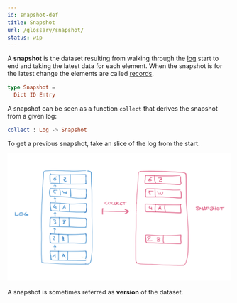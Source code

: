 ```yaml
---
id: snapshot-def
title: Snapshot
url: /glossary/snapshot/
status: wip
---
```


A **snapshot** is the dataset resulting from walking through the
[log](/glossary/log/) start to end and taking the latest data for each
element. When the snapshot is for the latest change the elements are called
[records](/glossary/record/).

```elm
type Snapshot =
  Dict ID Entry
```

A snapshot can be seen as a function `collect` that derives the snapshot from
a given log:

```elm
collect : Log -> Snapshot
```

To get a previous snapshot, take an slice of the log from the start.

![A picture of transforming a log into a snapshot](./data-model/data-model-snapshot.png)

A snapshot is sometimes referred as **version** of the dataset.
